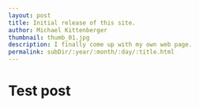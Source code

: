 ```yaml
---
layout: post
title: Initial release of this site.
author: Michael Kittenberger
thumbnail: thumb_01.jpg
description: I finally come up with my own web page.
permalink: subDir/:year/:month/:day/:title.html
---
```

# Test post